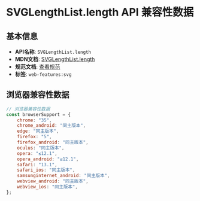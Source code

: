 # SVGLengthList.length API 兼容性数据

## 基本信息

- **API名称**: `SVGLengthList.length`
- **MDN文档**: [SVGLengthList.length](https://developer.mozilla.org/docs/Web/API/SVGLengthList/length)
- **规范文档**: [查看规范](https://svgwg.org/svg2-draft/types.html#__svg__SVGNameList__length)
- **标签**: `web-features:svg`

## 浏览器兼容性数据

```javascript
// 浏览器兼容性数据
const browserSupport = {
    chrome: "35",
    chrome_android: "同主版本",
    edge: "同主版本",
    firefox: "5",
    firefox_android: "同主版本",
    oculus: "同主版本",
    opera: "≤12.1",
    opera_android: "≤12.1",
    safari: "13.1",
    safari_ios: "同主版本",
    samsunginternet_android: "同主版本",
    webview_android: "同主版本",
    webview_ios: "同主版本",
};

```

